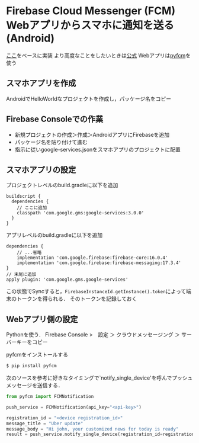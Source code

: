 # Firebase Cloud Messenger (FCM) Webアプリからスマホに通知を送る(Android)

[ここ](https://qiita.com/flatfisher/items/bdec83caf3c7f9c8917c)をベースに実装
より高度なことをしたいときは[公式](https://firebase.google.com/docs/cloud-messaging/android/client)
Webアプリは[pyfcm](https://pypi.org/project/pyfcm/)を使う

## スマホアプリを作成
AndroidでHelloWorldなプロジェクトを作成し，パッケージ名をコピー

## Firebase Consoleでの作業
- 新規プロジェクトの作成＞作成＞AndroidアプリにFirebaseを追加
- パッケージ名を貼り付けて進む
- 指示に従いgoogle-services.jsonをスマホアプリのプロジェクトに配置

## スマホアプリの設定
プロジェクトレベルのbuild.gradleに以下を追加
```
buildscript {
  dependencies {
    // ここに追加
    classpath 'com.google.gms:google-services:3.0.0'
  }
}
```
アプリレベルのbuild.gradleに以下を追加
```
dependencies {
    // ...省略
    implementation 'com.google.firebase:firebase-core:16.0.4'
    implementation 'com.google.firebase:firebase-messaging:17.3.4'
}
// 末尾に追加
apply plugin: 'com.google.gms.google-services'
```

この状態でSyncすると，`FirebaseInstanceId.getInstance().token`によって端末のトークンを得られる．
そのトークンを記録しておく

## Webアプリ側の設定
Pythonを使う．
Firebase Console >　設定 ＞ クラウドメッセージング ＞ サーバーキーをコピー

pyfcmをインストールする
``` bash
$ pip install pyfcm
```

次のソースを参考に好きなタイミングで`notify_single_device'を呼んでプッシュメッセージを送信する．
``` python
from pyfcm import FCMNotification

push_service = FCMNotification(api_key="<api-key>")

registration_id = "<device registration_id>"
message_title = "Uber update"
message_body = "Hi john, your customized news for today is ready"
result = push_service.notify_single_device(registration_id=registration_id, message_title=message_title, message_body=message_body)
```